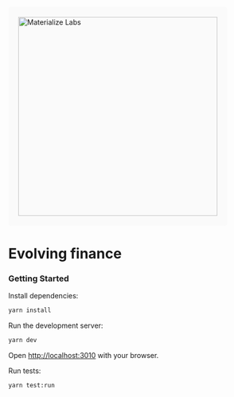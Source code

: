 <a href="https://materializelabs.com" >
    <img style="margin-top: 20px; padding: 20px; background-color: rgba(234,234,234,0.19); border-radius: 5px" src="https://materializelabs.com/static/e33b22c32ee0f81b0412837981c2aa2f/bd5af/logo.png" alt="Materialize Labs" width="400"/>
</a>

# Evolving finance

### Getting Started

Install dependencies:

```bash
yarn install
```

Run the development server:

```bash
yarn dev
```

Open [http://localhost:3010](http://localhost:3010) with your browser.

Run tests:

```bash
yarn test:run
```
